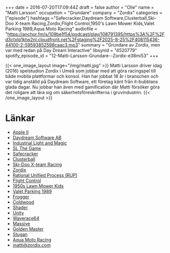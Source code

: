 +++
date = 2016-07-20T17:09:44Z
draft = false
author = "Olle"
name = "Matti Larsson"
occupation = "Grundare"
company = "Zordix"
categories = ["episode"]
hashtags ="Safecracker,Daydream Software,Clusterball,Ski-Doo X-team Racing,Zordix,Flight Control,1950's Lawn Mower Kids,Valet Parking 1989,Aqua Moto Racing"
audiofile = "https://anchor.fm/s/109be1f54/podcast/play/108791395/https%3A%2F%2Fd3ctxlq1ktw2nl.cloudfront.net%2Fstaging%2F2025-8-25%2F408115436-44100-2-59593852598caac3.mp3"
summary = "Grundare av Zordix, men var med redan på Day Dream Interactive"
libsynid = "4520779"
spotify_episode_id = "12-Matti-Larsson-Grundare--Zordix-e38mi53"
+++

{{< one_image_layout image="/img/matti.jpg" >}}
Matti Larsson driver idag (2016) spelstudion Zordix i Umeå som jobbar
med att göra racingspel till både mobila plattformar och konsol. Han har
jobbat 18 år i branschen och var tidig anställd på Daydream Software,
ett företag känt från it-bubblans glada dagar. Nu jobbar han även med
gamification där Matti försöker göra det roligare att lära sig om
säkerhetsföreskrifterna i gruvindustrin.
{{< /one_image_layout >}}

# Länkar

* [Apple II](https://www.youtube.com/watch?v=CxJwy8NsXFs)
* [Daydream Software AB](http://www.mobygames.com/company/daydream-software-ab)
* [Industrial Light and Magic](http://www.ilm.com/)
* [SL The Game](https://www.youtube.com/watch?v=PlbjZR9vD5w)
* [Safecracker](https://www.youtube.com/watch?v=o6SaKv0Dbjc)
* [Clusterball](https://www.youtube.com/watch?v=BokNZ2944AY)
* [Ski-Doo X-team Racing](https://www.youtube.com/watch?v=XQqRfaZsjW4)
* [Zordix](http://www.zordix.com/)
* [Rational Unified Process (RUP)](https://en.wikipedia.org/wiki/Rational_Unified_Process)
* [Flight Control](https://www.youtube.com/watch?v=VE_9dgBJQiA)
* [1950s Lawn Mower Kids](https://www.youtube.com/watch?v=EOS7K49uBcU)
* [Valet Parking 1989](https://www.youtube.com/watch?v=NucPLdc14ks)
* [Frogger](https://www.youtube.com/watch?v=l9fO-YuWPSk)
* [Coldwood](http://www.coldwood.com/)
* [Shader](https://en.wikipedia.org/wiki/Shader)
* [Unity](https://unity3d.com/)
* [Waverace64](https://www.youtube.com/watch?v=Oi-Kz4Y-8Lw)
* [Massive](http://www.massive.se/)
* [Golden Master](https://en.wikipedia.org/wiki/Software_release_life_cycle#RTM)
* [Stugan](http://www.stugan.com/)
* [Aqua Moto Racing](https://www.youtube.com/watch?v=0uMd-ZMrFfw)
* [matti@zordix.com](matti@zordix.com)
